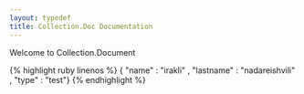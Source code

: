 ```yaml
---
layout: typedef
title: Collection.Doc Documentation
---
```


Welcome to Collection.Document 

{% highlight ruby linenos %}
{ "name"     : "irakli"
, "lastname" : "nadareishvili"
, "type"	 : "test"}
{% endhighlight %}
